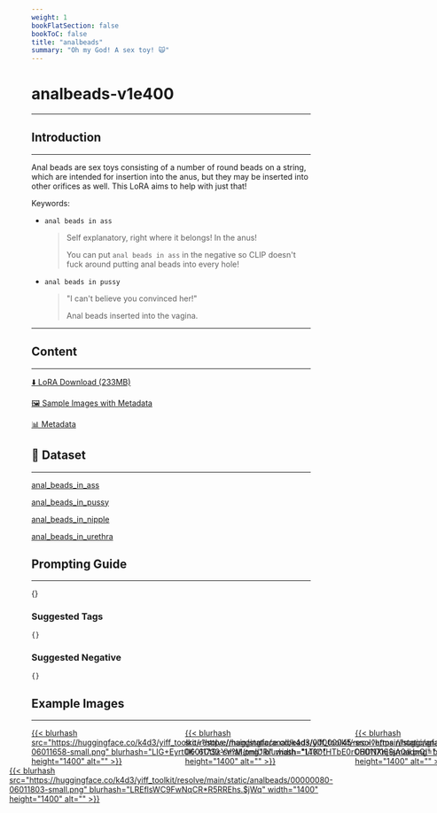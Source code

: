 ```yaml
---
weight: 1
bookFlatSection: false
bookToC: false
title: "analbeads"
summary: "Oh my God! A sex toy! 🙀"
---
```


<!--markdownlint-disable MD025 MD033 MD034 -->

# analbeads-v1e400

---

## Introduction

---

Anal beads are sex toys consisting of a number of round beads on a string, which are intended for insertion into the anus, but they may be inserted into other orifices as well. This LoRA aims to help with just that!

Keywords:

- `anal beads in ass`

  > Self explanatory, right where it belongs! In the anus!
  >
  > You can put `anal beads in ass` in the negative so CLIP doesn't fuck around putting anal beads into every hole!

- `anal beads in pussy`

  > "I can't believe you convinced her!"
  >
  > Anal beads inserted into the vagina.

---

## Content

---

[⬇️ LoRA Download (233MB)](https://huggingface.co/k4d3/yiff_toolkit/resolve/main/ponyxl_loras/analbeads-v1e400.safetensors?download=true)

<!--
[⬇️ Shrunk LoRA Download ({}MB)](https://huggingface.co/k4d3/yiff_toolkit/resolve/main/ponyxl_loras_shrunk_2/{}.safetensors?download=true)
-->

[🖼️ Sample Images with Metadata](https://huggingface.co/k4d3/yiff_toolkit/tree/main/static/{})

[📊 Metadata](https://huggingface.co/k4d3/yiff_toolkit/raw/main/ponyxl_loras/analbeads-v1e400.json)

## 📐 Dataset

---

[anal_beads_in_ass](https://huggingface.co/datasets/k4d3/furry/tree/main/anal_beads_in_ass)

[anal_beads_in_pussy](https://huggingface.co/datasets/k4d3/furry/tree/main/anal_beads_in_pussy)

[anal_beads_in_nipple](https://huggingface.co/datasets/k4d3/furry/tree/main/anal_beads_in_nipple)

[anal_beads_in_urethra](https://huggingface.co/datasets/k4d3/furry/tree/main/anal_beads_in_urethra)

## Prompting Guide

---

{}

### Suggested Tags

```md
{}
```

### Suggested Negative

```md
{}
```

## Example Images

---

<div style="display: flex; justify-content: space-between;">
  <div style="display: flex; justify-content: space-between; width: 45%;">

<a href="https://huggingface.co/k4d3/yiff_toolkit/resolve/main/static/analbeads/00000045-06011658.png">
{{< blurhash
    src="https://huggingface.co/k4d3/yiff_toolkit/resolve/main/static/analbeads/00000045-06011658-small.png"
    blurhash="LIG+Eyrt0K-.6Ct9xYV?M{tmIURi"
    width="1400"
    height="1400"
    alt=""
>}}
</a>
<a href="https://huggingface.co/k4d3/yiff_toolkit/resolve/main/static/analbeads/00000057-06011716.png">
{{< blurhash
    src="https://huggingface.co/k4d3/yiff_toolkit/resolve/main/static/analbeads/00000057-06011716-small.png"
    blurhash="LOI|:-NGBgO[E;wcouT10=r?-6jc"
    width="1400"
    height="1400"
    alt=""
>}}
</a>

</div>
  <div style="display: flex; justify-content: space-between; width: 45%;">

<a href="https://huggingface.co/k4d3/yiff_toolkit/resolve/main/static/analbeads/00000064-06011732.png">
{{< blurhash
    src="https://huggingface.co/k4d3/yiff_toolkit/resolve/main/static/analbeads/00000064-06011732-small.png"
    blurhash="LTK^{HTbE0rCHDNXnj$jA0adnQI="
    width="1400"
    height="1400"
    alt=""
>}}
</a>
<a href="https://huggingface.co/k4d3/yiff_toolkit/resolve/main/static/analbeads/00000073-06011754.png">
{{< blurhash
    src="https://huggingface.co/k4d3/yiff_toolkit/resolve/main/static/analbeads/00000073-06011754-small.png"
    blurhash="LQJQvL?F4:IWB@R*ELW?MwaJs:bw"
    width="1400"
    height="1400"
    alt=""
>}}
</a>

  </div>
</div>
<div style="display: flex; justify-content: center;">
<a href="https://huggingface.co/k4d3/yiff_toolkit/resolve/main/static/analbeads/00000080-06011803.png">
{{< blurhash
    src="https://huggingface.co/k4d3/yiff_toolkit/resolve/main/static/analbeads/00000080-06011803-small.png"
    blurhash="LREflsWC9FwNqCR*R5RREhs.$jWq"
    width="1400"
    height="1400"
    alt=""
>}}
</a>
</div>

